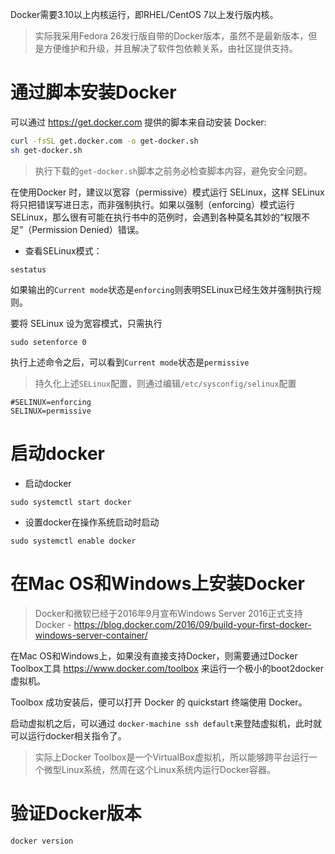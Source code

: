 Docker需要3.10以上内核运行，即RHEL/CentOS 7以上发行版内核。

> 实际我采用Fedora 26发行版自带的Docker版本，虽然不是最新版本，但是方便维护和升级，并且解决了软件包依赖关系，由社区提供支持。

# 通过脚本安装Docker

可以通过 https://get.docker.com 提供的脚本来自动安装 Docker:

```bash
curl -fsSL get.docker.com -o get-docker.sh
sh get-docker.sh
```

> 执行下载的`get-docker.sh`脚本之前务必检查脚本内容，避免安全问题。

在使用Docker 时，建议以宽容（permissive）模式运行 SELinux，这样 SELinux 将只把错误写进日志，而非强制执行。如果以强制（enforcing）模式运行 SELinux，那么很有可能在执行书中的范例时，会遇到各种莫名其妙的“权限不足”（Permission Denied）错误。

* 查看SELinux模式：

```
sestatus
```

如果输出的`Current mode`状态是`enforcing`则表明SELinux已经生效并强制执行规则。

要将 SELinux 设为宽容模式，只需执行 

```
sudo setenforce 0
```

执行上述命令之后，可以看到`Current mode`状态是`permissive`

> 持久化上述`SELinux`配置，则通过编辑`/etc/sysconfig/selinux`配置

```
#SELINUX=enforcing
SELINUX=permissive
```

# 启动docker

* 启动docker

```
sudo systemctl start docker
```

* 设置docker在操作系统启动时启动

```
sudo systemctl enable docker
```

# 在Mac OS和Windows上安装Docker

> Docker和微软已经于2016年9月宣布Windows Server 2016正式支持Docker - https://blog.docker.com/2016/09/build-your-first-docker-windows-server-container/

在Mac OS和Windows上，如果没有直接支持Docker，则需要通过Docker Toolbox工具 https://www.docker.com/toolbox 来运行一个极小的boot2docker虚拟机。

Toolbox 成功安装后，便可以打开 Docker 的 quickstart 终端使用 Docker。

启动虚拟机之后，可以通过 `docker-machine ssh default`来登陆虚拟机，此时就可以运行docker相关指令了。

> 实际上Docker Toolbox是一个VirtualBox虚拟机，所以能够跨平台运行一个微型Linux系统，然周在这个Linux系统内运行Docker容器。

# 验证Docker版本

```
docker version
```
